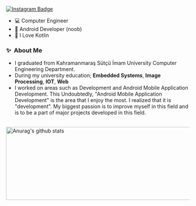 [![Instagram Badge](https://img.shields.io/badge/-Instagram-C13584?style=flat-quare&labelColor=C13584&logo=instagram&logoColor=white&link=link)](link)
&nbsp;&nbsp;


- 💻 Computer Engineer
- 📱 Android Developer (noob)
- 🥇 I Love Kotlin
  

### ✨&nbsp; About Me

- I graduated from Kahramanmaraş Sütçü İmam University Computer Engineering Department.<br>
- During my university education; <b>Embedded Systems</b>, <b>Image Processing</b>, <b>IOT</b>, <b>Web</b> <br>
- I worked on areas such as Development and Android Mobile Application Development. This
Undoubtedly, "Android Mobile Application Development" is the area that I enjoy the most. I realized that it is "development". My biggest passion is to improve myself in this field and
is to be a part of major projects developed in this field.

<br>
 <a href="https://github.com/Honor13/github-readme-stats"><img align="center" src="https://github-readme-stats.vercel.app/api?username=Honor13&show_icons=true&include_all_commits=true&theme=buefy&hide_border=true" alt="Anurag's github stats" width="800" height="200" /></a>  </a> 

